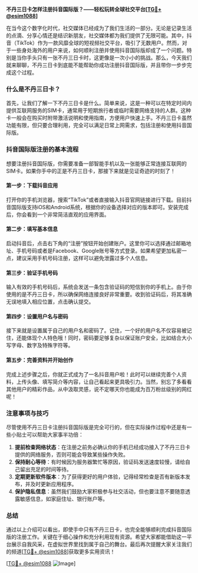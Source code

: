 **不丹三日卡怎样注册抖音国际版？——轻松玩转全球社交平台[[TG💪+ @esim1088](https://t.me/s/esim1088)]**

在当今这个数字化时代，社交媒体已经成为了我们生活的一部分。无论是记录生活的点滴、分享心情还是结识新朋友，社交媒体都为我们提供了无限可能。其中，抖音（TikTok）作为一款风靡全球的短视频社交平台，吸引了无数用户。然而，对于一些身处海外的用户来说，如何顺利注册并使用抖音国际版却成了一个问题。特别是当你手头只有一张不丹三日卡时，这更像是一次小小的挑战。那么，今天我们就来聊聊，不丹三日卡到底能不能帮助你成功注册抖音国际版，并且带你一步步完成这个过程。

### 什么是不丹三日卡？

首先，让我们了解一下不丹三日卡是什么。简单来说，这是一种可以在特定时间内提供互联网服务的SIM卡，通常用于短期旅行者或临时需要网络支持的人群。这种卡一般会在购买时附带激活说明和使用指南，方便用户快速上手。不丹三日卡虽然功能有限，但只要合理利用，完全可以满足日常上网需求，包括注册和使用抖音国际版。

### 抖音国际版注册的基本流程

想要注册抖音国际版，你需要准备一部智能手机以及一张能够正常连接互联网的SIM卡。如果你手中的正是不丹三日卡，那接下来就是见证奇迹的时刻了！

#### 第一步：下载抖音应用

打开你的手机浏览器，搜索“TikTok”或者直接输入抖音官网链接进行下载。目前抖音国际版支持iOS和Android系统，根据你的设备选择对应的版本即可。安装完成后，你会看到一个非常简洁直观的应用界面。

#### 第二步：填写基本信息

启动抖音后，点击右下角的“注册”按钮开始创建账户。这里你可以选择通过邮箱地址、手机号码或者是Facebook、Google账号等方式登录。如果希望更加私密一点，建议采用手机号码注册，这样可以避免泄露过多个人信息。

#### 第三步：验证手机号码

输入有效的手机号码后，系统会发送一条包含验证码的短信到你的手机上。由于你使用的是不丹三日卡，所以确保网络连接良好非常重要。收到验证码后，将其准确无误地填入相应位置，点击确认提交。

#### 第四步：设置用户名与密码

接下来就是设置属于自己的用户名和密码了。记住，一个好的用户名不仅容易被记住，还能体现个人特色哦！同时，密码要足够复杂以保证账户安全，比如结合大小写字母、数字及特殊字符等。

#### 第五步：完善资料并开始创作

完成上述步骤之后，你就正式成为了一名抖音用户啦！此时可以继续完善个人资料，上传头像、填写简介等内容，让自己看起来更具吸引力。当然，别忘了多看看其他用户的精彩作品，从中汲取灵感，说不定哪天你也能成为百万粉丝级别的网红呢！

### 注意事项与技巧

尽管使用不丹三日卡注册抖音国际版是完全可行的，但在实际操作过程中还是有一些小贴士可以帮助大家事半功倍：

1. **提前检查网络状态**：在注册之前务必确认你的手机已经成功接入了不丹三日卡提供的网络服务，否则可能会导致某些操作失败。
2. **保持耐心等待**：有时候因为服务器繁忙等原因，验证码发送速度较慢，请给自己留出充足的时间等待。
3. **定期更新软件版本**：为了获得更好的用户体验，记得经常检查是否有新版本发布，并及时更新应用程序。
4. **保护隐私信息**：虽然我们鼓励大家积极参与社交活动，但也要注意不要随意透露敏感信息，如家庭住址、银行账户等。

### 总结

通过以上介绍可以看出，即使手中只有不丹三日卡，也完全能够顺利完成抖音国际版的注册工作。关键在于细心操作和充分利用现有资源。希望大家都能借助这一平台展示自我风采，在虚拟世界里找到属于自己的舞台。最后再次提醒大家关注我们的频道[[TG💪+ @esim1088](https://t.me/s/esim1088)]获取更多实用资讯！

[[TG💪+ @esim1088](https://t.me/s/esim1088) ![Image](https://i.postimg.cc/4NQfJmqS/Snipaste-2025-05-13-00-14-12.png)]